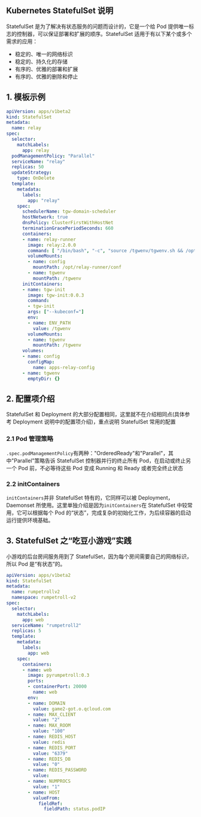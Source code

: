 ## Kubernetes StatefulSet 说明

StatefulSet 是为了解决有状态服务的问题而设计的，它是一个给 Pod 提供唯一标志的控制器，可以保证部署和扩展的顺序。StatefulSet 适用于有以下某个或多个需求的应用：
- 稳定的、唯一的网络标识
- 稳定的、持久化的存储
- 有序的、优雅的部署和扩展
- 有序的、优雅的删除和停止

## 1. 模板示例
```yml
apiVersion: apps/v1beta2
kind: StatefulSet
metadata:
  name: relay
spec:
  selector:
    matchLabels:
      app: relay
  podManagementPolicy: "Parallel"
  serviceName: "relay"
  replicas: 50
  updateStrategy:
    type: OnDelete
  template:
    metadata:
      labels:
        app: "relay"
    spec:
      schedulerName: tgw-domain-scheduler
      hostNetwork: true
      dnsPolicy: ClusterFirstWithHostNet
      terminationGracePeriodSeconds: 660
      containers:
      - name: relay-runner
        image: relay:2.0.0
        command: [ "/bin/bash", "-c", "source /tgwenv/tgwenv.sh && /opt/relay-runner/bin/run_server -c /opt/relay-runner/conf/application.conf" ]
        volumeMounts:
        - name: config
          mountPath: /opt/relay-runner/conf
        - name: tgwenv
          mountPath: /tgwenv
      initContainers:
      - name: tgw-init
        image: tgw-init:0.0.3
        command:
        - tgw-init
        args: ["--kubeconf="]
        env:
        - name: ENV_PATH
          value: /tgwenv
        volumeMounts:
        - name: tgwenv
          mountPath: /tgwenv
      volumes:
      - name: config
        configMap:
          name: apps-relay-config
      - name: tgwenv
        emptyDir: {}
```
## 2. 配置项介绍
StatefulSet 和 Deployment 的大部分配置相同，这里就不在介绍相同点(具体参考 Deployment 说明中的配置项介绍)，重点说明 StatefulSet 常用的配置
### 2.1 Pod 管理策略
`.spec.podManagementPolicy`有两种："OrderedReady"和"Parallel"，其中"Parallel"策略告诉 StatefulSet 控制器并行的终止所有 Pod，在启动或终止另一个 Pod 前，不必等待这些 Pod 变成 Running 和 Ready 或者完全终止状态
### 2.2 initContainers
`initContainers`并非 StatefulSet 特有的，它同样可以被 Deployment，Daemonset 所使用。这里单独介绍是因为`initContainers`在 StatefulSet 中较常用，它可以根据每个 Pod 的“状态”，完成复杂的初始化工作，为后续容器的启动运行提供环境基础。

## 3. StatefulSet 之“吃豆小游戏”实践
小游戏的后台房间服务用到了 StatefulSet，因为每个房间需要自己的网络标识，所以 Pod 是“有状态”的。
```yml
apiVersion: apps/v1beta2
kind: StatefulSet
metadata:
  name: rumpetrollv2
  namespace: rumpetroll-v2
spec:
  selector:
    matchLabels:
      app: web
  serviceName: "rumpetroll2"
  replicas: 5
  template:
    metadata:
      labels:
        app: web
    spec:
      containers:
      - name: web
        image: pyrumpetroll:0.3
        ports:
        - containerPort: 20000
          name: web
        env:
        - name: DOMAIN
          value: game2-got.o.qcloud.com
        - name: MAX_CLIENT
          value: "2"
        - name: MAX_ROOM
          value: "100"
        - name: REDIS_HOST
          value: redis
        - name: REDIS_PORT
          value: "6379"
        - name: REDIS_DB
          value: "0"
        - name: REDIS_PASSWORD
          value:
        - name: NUMPROCS
          value: "1"
        - name: HOST
          valueFrom:
            fieldRef:
              fieldPath: status.podIP
```